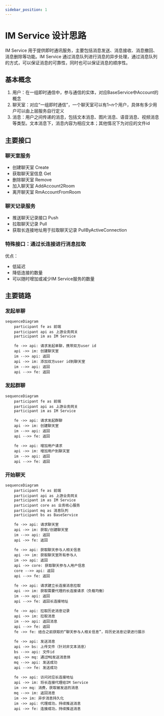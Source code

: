 ```yaml
---
sidebar_position: 1
---
```


# IM Service 设计思路

IM Service 用于提供即时通讯服务，主要包括消息发送、消息接收、消息撤回、消息删除等功能。IM Service 通过消息队列进行消息的异步处理，通过消息队列的方式，可以保证消息的可靠性，同时也可以保证消息的顺序性。

## 基本概念

1. 用户：在一组即时通信中，参与通信的实体，对应BaseService中Account的概念
2. 聊天室：对应“一组即时通信”，一个聊天室可以有1~n个用户，具体有多少用户可以由上层服务自行定义
3. 消息：用户之间传递的消息，包括文本消息、图片消息、语音消息、视频消息等类型。文本消息下，消息内容为相应文本；其他情况下为对应的文件id

## 主要接口

### 聊天室服务

- 创建聊天室 Create
- 获取聊天室信息 Get
- 删除聊天室 Remove
- 加入聊天室 AddAccount2Room
- 离开聊天室 RmAccountFromRoom

### 聊天记录服务

- 推送聊天记录接口 Push
- 拉取聊天记录 Pull
- 获取长连接地址用于拉取聊天记录 PullByActiveConnection

### 特殊接口：通过长连接进行消息拉取

优点：

- 低延迟
- 降低连接的数量
- 可以随时增加或减少IM Service服务的数量

## 主要链路

### 发起单聊

```mermaid
sequenceDiagram
    participant fe as 前端
    participant api as 上游业务网关
    participant im as IM Service
    
    fe ->> api: 请求发起单聊，携带双方user id
    api ->> im: 创建聊天室
    im -->> api: 返回
    api ->> im: 添加双方user id到聊天室
    im -->> api: 返回
    api -->> fe: 返回
```

### 发起群聊

```mermaid
sequenceDiagram
    participant fe as 前端
    participant api as 上游业务网关
    participant im as IM Service
    
    fe ->> api: 请求发起群聊
    api ->> im: 创建聊天室
    im -->> api: 返回
    api -->> fe: 返回

    fe ->> api: 增加用户请求
    api ->> im: 增加用户到聊天室
    im -->> api: 返回
    api -->> fe: 返回
```

### 开始聊天

```mermaid
sequenceDiagram
    participant fe as 前端
    participant api as 上游业务网关
    participant im as IM Service
    participant core as 业务核心服务
    participant mq as 消息队列
    participant bs as BaseService
    
    fe ->> api: 请求聊天室
    api ->> im: 获取/创建聊天室
    im -->> api: 返回
    api ->> fe: 返回

    fe ->> api: 获取聊天参与人相关信息
    api ->> im: 获取聊天室所有参与人
    im ->> api: 返回
    api ->> core: 获取聊天参与人用户信息
    core -->> api: 返回
    api -->> fe: 返回

    fe ->> api: 请求建立长连接消息拉取
    api ->> im: 获取需要代理的长连接请求（负载均衡）
    im -->> api: 返回
    api -->> fe: 返回长连接地址

    fe ->> api: 拉取历史消息记录
    api ->> im: 拉取消息
    im -->> api: 返回消息
    api -->> fe: 返回
    fe ->> fe: 结合之前获取的“聊天参与人相关信息”，将历史消息记录进行展示

    fe ->> api: 发送消息
    api ->> bs: 上传文件（针对非文本消息）
    bs -->> api: 文件id
    api ->> mq: 通过MQ发送消息体
    mq -->> api: 发送成功
    api -->> fe: 发送成功

    fe ->> api: 访问对应长连接地址
    api ->> im: 将长连接代理给IM Service
    im ->> mq: 消费，获取被发送的消息
    mq -->> im: 返回消息
    im ->> im: 异步消息持久化
    im ->> api: 代理成功，持续推送消息
    api ->> fe: 连接成功，持续推送消息
```
